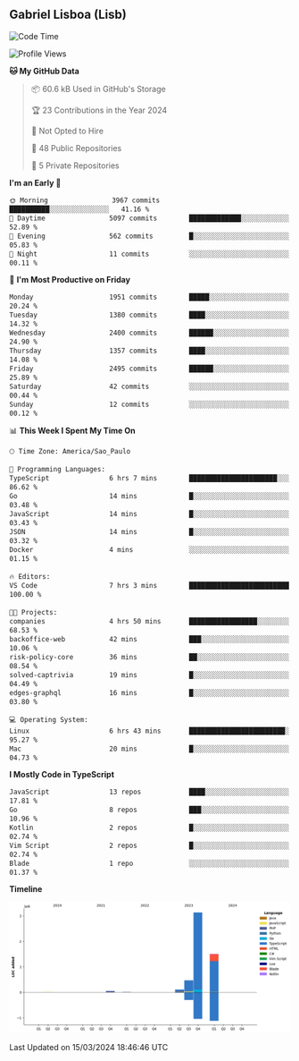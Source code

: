## Gabriel Lisboa (Lisb)

<!--START_SECTION:waka-->
![Code Time](http://img.shields.io/badge/Code%20Time-456%20hrs%205%20mins-blue)

![Profile Views](http://img.shields.io/badge/Profile%20Views-1-blue)

**🐱 My GitHub Data** 

> 📦 60.6 kB Used in GitHub's Storage 
 > 
> 🏆 23 Contributions in the Year 2024
 > 
> 🚫 Not Opted to Hire
 > 
> 📜 48 Public Repositories 
 > 
> 🔑 5 Private Repositories 
 > 
**I'm an Early 🐤** 

```text
🌞 Morning                3967 commits        ██████████░░░░░░░░░░░░░░░   41.16 % 
🌆 Daytime                5097 commits        █████████████░░░░░░░░░░░░   52.89 % 
🌃 Evening                562 commits         █░░░░░░░░░░░░░░░░░░░░░░░░   05.83 % 
🌙 Night                  11 commits          ░░░░░░░░░░░░░░░░░░░░░░░░░   00.11 % 
```
📅 **I'm Most Productive on Friday** 

```text
Monday                   1951 commits        █████░░░░░░░░░░░░░░░░░░░░   20.24 % 
Tuesday                  1380 commits        ████░░░░░░░░░░░░░░░░░░░░░   14.32 % 
Wednesday                2400 commits        ██████░░░░░░░░░░░░░░░░░░░   24.90 % 
Thursday                 1357 commits        ████░░░░░░░░░░░░░░░░░░░░░   14.08 % 
Friday                   2495 commits        ██████░░░░░░░░░░░░░░░░░░░   25.89 % 
Saturday                 42 commits          ░░░░░░░░░░░░░░░░░░░░░░░░░   00.44 % 
Sunday                   12 commits          ░░░░░░░░░░░░░░░░░░░░░░░░░   00.12 % 
```


📊 **This Week I Spent My Time On** 

```text
🕑︎ Time Zone: America/Sao_Paulo

💬 Programming Languages: 
TypeScript               6 hrs 7 mins        ██████████████████████░░░   86.62 % 
Go                       14 mins             █░░░░░░░░░░░░░░░░░░░░░░░░   03.48 % 
JavaScript               14 mins             █░░░░░░░░░░░░░░░░░░░░░░░░   03.43 % 
JSON                     14 mins             █░░░░░░░░░░░░░░░░░░░░░░░░   03.32 % 
Docker                   4 mins              ░░░░░░░░░░░░░░░░░░░░░░░░░   01.15 % 

🔥 Editors: 
VS Code                  7 hrs 3 mins        █████████████████████████   100.00 % 

🐱‍💻 Projects: 
companies                4 hrs 50 mins       █████████████████░░░░░░░░   68.53 % 
backoffice-web           42 mins             ███░░░░░░░░░░░░░░░░░░░░░░   10.06 % 
risk-policy-core         36 mins             ██░░░░░░░░░░░░░░░░░░░░░░░   08.54 % 
solved-captrivia         19 mins             █░░░░░░░░░░░░░░░░░░░░░░░░   04.49 % 
edges-graphql            16 mins             █░░░░░░░░░░░░░░░░░░░░░░░░   03.80 % 

💻 Operating System: 
Linux                    6 hrs 43 mins       ████████████████████████░   95.27 % 
Mac                      20 mins             █░░░░░░░░░░░░░░░░░░░░░░░░   04.73 % 
```

**I Mostly Code in TypeScript** 

```text
JavaScript               13 repos            ████░░░░░░░░░░░░░░░░░░░░░   17.81 % 
Go                       8 repos             ███░░░░░░░░░░░░░░░░░░░░░░   10.96 % 
Kotlin                   2 repos             █░░░░░░░░░░░░░░░░░░░░░░░░   02.74 % 
Vim Script               2 repos             █░░░░░░░░░░░░░░░░░░░░░░░░   02.74 % 
Blade                    1 repo              ░░░░░░░░░░░░░░░░░░░░░░░░░   01.37 % 
```



**Timeline**

![Lines of Code chart](https://raw.githubusercontent.com/tenlisboa/tenlisboa/main/assets/bar_graph.png)


 Last Updated on 15/03/2024 18:46:46 UTC
<!--END_SECTION:waka-->
